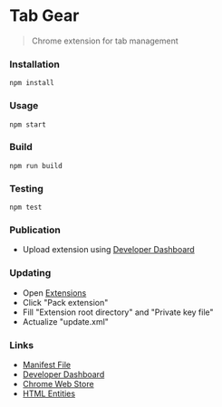 # Tab Gear

> Chrome extension for tab management

### Installation

```
npm install
```

### Usage

```
npm start
```

### Build

```
npm run build
```

### Testing

```
npm test
```

### Publication

* Upload extension using [Developer Dashboard](https://chrome.google.com/webstore/developer)


### Updating

* Open [Extensions](chrome://extensions/)
* Click "Pack extension"
* Fill "Extension root directory" and "Private key file"
* Actualize "update.xml"


### Links

* [Manifest File](https://developer.chrome.com/extensions/manifest)
* [Developer Dashboard](https://chrome.google.com/webstore/developer)
* [Chrome Web Store](https://chrome.google.com/webstore/category/extensions)
* [HTML Entities](https://dev.w3.org/html5/html-author/charref)
